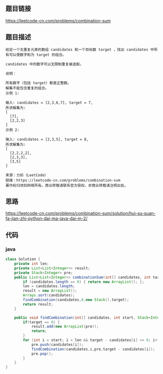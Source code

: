 ## 题目链接

https://leetcode-cn.com/problems/combination-sum

## 题目描述

```
给定一个无重复元素的数组 candidates 和一个目标数 target ，找出 candidates 中所有可以使数字和为 target 的组合。

candidates 中的数字可以无限制重复被选取。

说明：

所有数字（包括 target）都是正整数。
解集不能包含重复的组合。 
示例 1:

输入: candidates = [2,3,6,7], target = 7,
所求解集为:
[
  [7],
  [2,2,3]
]
示例 2:

输入: candidates = [2,3,5], target = 8,
所求解集为:
[
  [2,2,2,2],
  [2,3,3],
  [3,5]
]

来源：力扣（LeetCode）
链接：https://leetcode-cn.com/problems/combination-sum
著作权归领扣网络所有。商业转载请联系官方授权，非商业转载请注明出处。
```

## 思路

https://leetcode-cn.com/problems/combination-sum/solution/hui-su-suan-fa-jian-zhi-python-dai-ma-java-dai-m-2/

## 代码

### java

```java
class Solution {
    private int len;
    private List<List<Integer>> result;
    private Stack<Integer> pre;
    public List<List<Integer>> combinationSum(int[] candidates, int target) {
        if (candidates.length == 0) { return new ArrayList(); };
        len = candidates.length;
        result = new ArrayList();
        Arrays.sort(candidates);
        findCombination(candidates,0,new Stack(),target);
        return result;
    }

    public void findCombination(int[] candidates, int start, Stack<Integer> pre, int target) {
        if(target == 0) {
            result.add(new ArrayList(pre));
            return;
        }
        for (int i = start; i < len && target - candidates[i] >= 0; i++) {
            pre.push(candidates[i]);
            findCombination(candidates,i,pre,target - candidates[i]);
            pre.pop();
        }
    }
}
```

